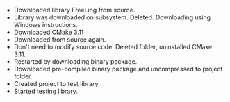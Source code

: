+ Downloaded library FreeLing from source.
+ Library was downloaded on subsystem. Deleted. Downloading using Windows instructions.
+ Downloaded CMake 3.11
+ Downloaded from source again.
+ Don't need to modify source code. Deleted folder, uninstalled CMake 3.11.
+ Restarted by downloading binary package.
+ Downloaded pre-compiled binary package and uncompressed to project folder.
+ Created project to test library
+ Started testing library.
